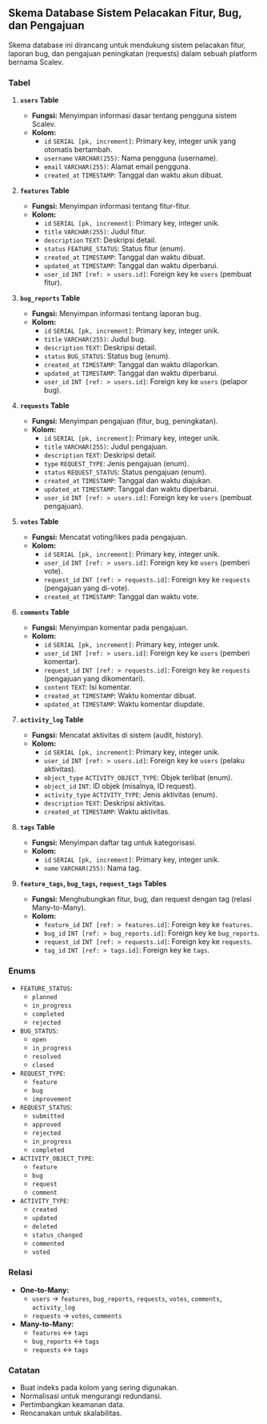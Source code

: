 ## Skema Database Sistem Pelacakan Fitur, Bug, dan Pengajuan

Skema database ini dirancang untuk mendukung sistem pelacakan fitur, laporan bug, dan pengajuan peningkatan (requests) dalam sebuah platform bernama Scalev.

### Tabel

1.  **`users` Table**

    *   **Fungsi:** Menyimpan informasi dasar tentang pengguna sistem Scalev.
    *   **Kolom:**
        *   `id` `SERIAL [pk, increment]`: Primary key, integer unik yang otomatis bertambah.
        *   `username` `VARCHAR(255)`: Nama pengguna (username).
        *   `email` `VARCHAR(255)`: Alamat email pengguna.
        *   `created_at` `TIMESTAMP`: Tanggal dan waktu akun dibuat.

2.  **`features` Table**

    *   **Fungsi:** Menyimpan informasi tentang fitur-fitur.
    *   **Kolom:**
        *   `id` `SERIAL [pk, increment]`: Primary key, integer unik.
        *   `title` `VARCHAR(255)`: Judul fitur.
        *   `description` `TEXT`: Deskripsi detail.
        *   `status` `FEATURE_STATUS`: Status fitur (enum).
        *   `created_at` `TIMESTAMP`: Tanggal dan waktu dibuat.
        *   `updated_at` `TIMESTAMP`: Tanggal dan waktu diperbarui.
        *   `user_id` `INT [ref: > users.id]`: Foreign key ke `users` (pembuat fitur).

3.  **`bug_reports` Table**

    *   **Fungsi:** Menyimpan informasi tentang laporan bug.
    *   **Kolom:**
        *   `id` `SERIAL [pk, increment]`: Primary key, integer unik.
        *   `title` `VARCHAR(255)`: Judul bug.
        *   `description` `TEXT`: Deskripsi detail.
        *   `status` `BUG_STATUS`: Status bug (enum).
        *   `created_at` `TIMESTAMP`: Tanggal dan waktu dilaporkan.
        *   `updated_at` `TIMESTAMP`: Tanggal dan waktu diperbarui.
        *   `user_id` `INT [ref: > users.id]`: Foreign key ke `users` (pelapor bug).

4.  **`requests` Table**

    *   **Fungsi:** Menyimpan pengajuan (fitur, bug, peningkatan).
    *   **Kolom:**
        *   `id` `SERIAL [pk, increment]`: Primary key, integer unik.
        *   `title` `VARCHAR(255)`: Judul pengajuan.
        *   `description` `TEXT`: Deskripsi detail.
        *   `type` `REQUEST_TYPE`: Jenis pengajuan (enum).
        *   `status` `REQUEST_STATUS`: Status pengajuan (enum).
        *   `created_at` `TIMESTAMP`: Tanggal dan waktu diajukan.
        *   `updated_at` `TIMESTAMP`: Tanggal dan waktu diperbarui.
        *   `user_id` `INT [ref: > users.id]`: Foreign key ke `users` (pembuat pengajuan).

5.  **`votes` Table**

    *   **Fungsi:** Mencatat voting/likes pada pengajuan.
    *   **Kolom:**
        *   `id` `SERIAL [pk, increment]`: Primary key, integer unik.
        *   `user_id` `INT [ref: > users.id]`: Foreign key ke `users` (pemberi vote).
        *   `request_id` `INT [ref: > requests.id]`: Foreign key ke `requests` (pengajuan yang di-vote).
        *   `created_at` `TIMESTAMP`: Tanggal dan waktu vote.

6.  **`comments` Table**

    *   **Fungsi:** Menyimpan komentar pada pengajuan.
    *   **Kolom:**
        *   `id` `SERIAL [pk, increment]`: Primary key, integer unik.
        *   `user_id` `INT [ref: > users.id]`: Foreign key ke `users` (pemberi komentar).
        *   `request_id` `INT [ref: > requests.id]`: Foreign key ke `requests` (pengajuan yang dikomentari).
        *   `content` `TEXT`: Isi komentar.
        *   `created_at` `TIMESTAMP`: Waktu komentar dibuat.
        *   `updated_at` `TIMESTAMP`: Waktu komentar diupdate.

7.  **`activity_log` Table**

    *   **Fungsi:** Mencatat aktivitas di sistem (audit, history).
    *   **Kolom:**
        *   `id` `SERIAL [pk, increment]`: Primary key, integer unik.
        *   `user_id` `INT [ref: > users.id]`: Foreign key ke `users` (pelaku aktivitas).
        *   `object_type` `ACTIVITY_OBJECT_TYPE`: Objek terlibat (enum).
        *   `object_id` `INT`: ID objek (misalnya, ID request).
        *   `activity_type` `ACTIVITY_TYPE`: Jenis aktivitas (enum).
        *   `description` `TEXT`: Deskripsi aktivitas.
        *   `created_at` `TIMESTAMP`: Waktu aktivitas.

8.  **`tags` Table**

    *   **Fungsi:** Menyimpan daftar tag untuk kategorisasi.
    *   **Kolom:**
        *   `id` `SERIAL [pk, increment]`: Primary key, integer unik.
        *   `name` `VARCHAR(255)`: Nama tag.

9.  **`feature_tags`, `bug_tags`, `request_tags` Tables**

    *   **Fungsi:** Menghubungkan fitur, bug, dan request dengan tag (relasi Many-to-Many).
    *   **Kolom:**
        *   `feature_id` `INT [ref: > features.id]`: Foreign key ke `features`.
        *   `bug_id` `INT [ref: > bug_reports.id]`: Foreign key ke `bug_reports`.
        *   `request_id` `INT [ref: > requests.id]`: Foreign key ke `requests`.
        *   `tag_id` `INT [ref: > tags.id]`: Foreign key ke `tags`.

### Enums

*   `FEATURE_STATUS`:
    *   `planned`
    *   `in_progress`
    *   `completed`
    *   `rejected`
*   `BUG_STATUS`:
    *   `open`
    *   `in_progress`
    *   `resolved`
    *   `closed`
*   `REQUEST_TYPE`:
    *   `feature`
    *   `bug`
    *   `improvement`
*   `REQUEST_STATUS`:
    *   `submitted`
    *   `approved`
    *   `rejected`
    *   `in_progress`
    *   `completed`
*   `ACTIVITY_OBJECT_TYPE`:
    *   `feature`
    *   `bug`
    *   `request`
    *   `comment`
*   `ACTIVITY_TYPE`:
    *   `created`
    *   `updated`
    *   `deleted`
    *   `status_changed`
    *   `commented`
    *   `voted`

### Relasi

*   **One-to-Many:**
    *   `users` -> `features`, `bug_reports`, `requests`, `votes`, `comments`, `activity_log`
    *   `requests` -> `votes`, `comments`
*   **Many-to-Many:**
    *   `features` <-> `tags`
    *   `bug_reports` <-> `tags`
    *   `requests` <-> `tags`

### Catatan

*   Buat indeks pada kolom yang sering digunakan.
*   Normalisasi untuk mengurangi redundansi.
*   Pertimbangkan keamanan data.
*   Rencanakan untuk skalabilitas.
